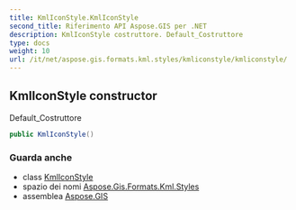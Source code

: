 ```yaml
---
title: KmlIconStyle.KmlIconStyle
second_title: Riferimento API Aspose.GIS per .NET
description: KmlIconStyle costruttore. Default_Costruttore
type: docs
weight: 10
url: /it/net/aspose.gis.formats.kml.styles/kmliconstyle/kmliconstyle/
---
```

## KmlIconStyle constructor

Default_Costruttore

```csharp
public KmlIconStyle()
```

### Guarda anche

* class [KmlIconStyle](../)
* spazio dei nomi [Aspose.Gis.Formats.Kml.Styles](../../kmliconstyle/)
* assemblea [Aspose.GIS](../../../)


